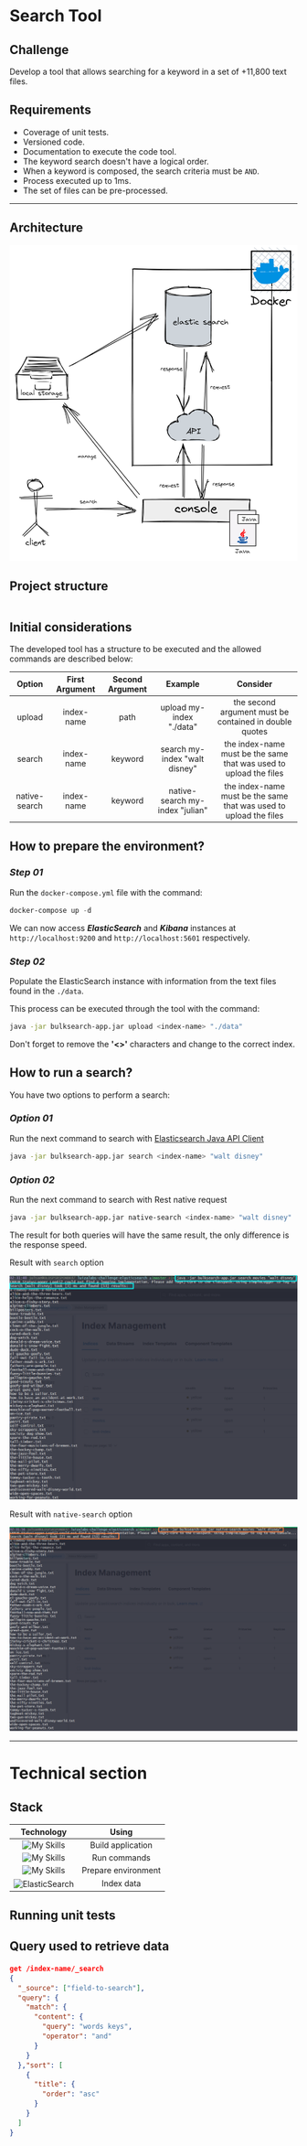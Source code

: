 # Search Tool

## Challenge

Develop a tool that allows searching for a keyword in a set of +11,800 text files.

## Requirements

- Coverage of unit tests.
- Versioned code.
- Documentation to execute the code tool.
- The keyword search doesn't have a logical order.
- When a keyword is composed, the search criteria must be `AND`.
- Process executed up to 1ms.
- The set of files can be pre-processed.

---

## Architecture

![Architecture](./diagram/bulksearch-arch.png)

## Project structure

```bash
```

## Initial considerations

The developed tool has a structure to be executed and the allowed commands are described below:

| **Option** | **First Argument** | **Second Argument** | **Example** | **Consider** |
|:---:|:---:|:---:|:---:|:---:|
| upload | index-name | path | upload my-index "./data" | the second argument must be contained in double quotes |
| search | index-name | keyword | search my-index "walt disney" | the index-name must be the same that was used to upload the files |
| native-search | index-name | keyword | native-search my-index "julian" | the index-name must be the same that was used to upload the files |

## How to prepare the environment?

### ***Step 01***

Run the `docker-compose.yml` file with the command:

```powershell
docker-compose up -d
```

We can now access ***ElasticSearch*** and ***Kibana*** instances at `http://localhost:9200` and `http://localhost:5601` respectively.

### ***Step 02***

Populate the ElasticSearch instance with information from the text files found in the `./data`.

This process can be executed through the tool with the command:

```bash
java -jar bulksearch-app.jar upload <index-name> "./data"
```

Don't forget to remove the **'<>'** characters and change to the correct index.

## How to run a search?

You have two options to perform a search:

### ***Option 01***

Run the next command to search with [Elasticsearch Java API Client](https://www.elastic.co/guide/en/elasticsearch/client/java-api-client/current/index.html)

```bash
java -jar bulksearch-app.jar search <index-name> "walt disney"
```

### ***Option 02***

Run the next command to search with Rest native request

```bash
java -jar bulksearch-app.jar native-search <index-name> "walt disney"
```

The result for both queries will have the same result, the only difference is the response speed.

Result with `search` option

![Result Of Search](./diagram/result-search.png)

Result with `native-search` option

![Result Of Native-Search](./diagram/result-native-search.png)

---

# Technical section

## Stack

| Technology | Using |
|:---:|:---:|
| ![My Skills](https://skills.thijs.gg/icons?i=java&theme=light) | Build application |
| ![My Skills](https://skills.thijs.gg/icons?i=bash&theme=light) | Run commands |
| ![My Skills](https://skills.thijs.gg/icons?i=docker&theme=light) | Prepare environment |
| <img width = '50px' title="ElasticSearch" align= 'center' src="https://user-images.githubusercontent.com/9143253/47912437-f749bc00-de98-11e8-9669-e97f58b8be2e.png"> | Index data |

## Running unit tests



## Query used to retrieve data

```json
get /index-name/_search
{
  "_source": ["field-to-search"],
  "query": {
    "match": {
      "content": {
        "query": "words keys",
        "operator": "and"
      }
    }
  },"sort": [
    {
      "title": {
        "order": "asc"
      }
    }
  ]
}
```

